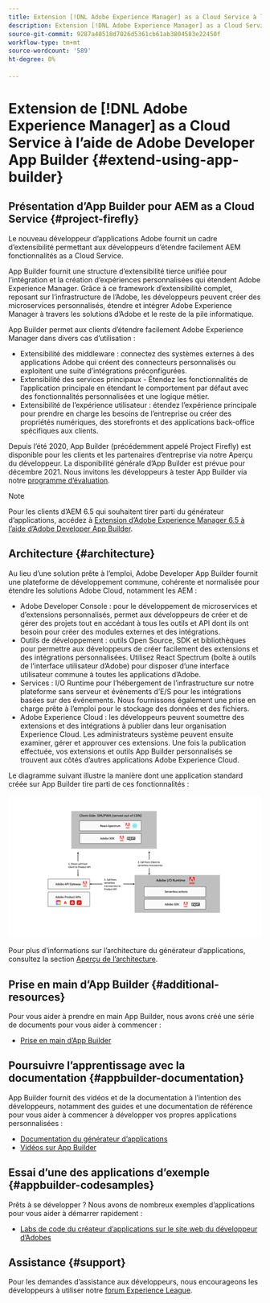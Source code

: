 ```yaml
---
title: Extension [!DNL Adobe Experience Manager] as a Cloud Service à l’aide d’Adobe Developer App Builder.
description: Extension [!DNL Adobe Experience Manager] as a Cloud Service à l’aide d’Adobe Developer App Builder.
source-git-commit: 9287a40518d7026d5361cb61ab3804583e22450f
workflow-type: tm+mt
source-wordcount: '589'
ht-degree: 0%

---
```



# Extension de [!DNL Adobe Experience Manager] as a Cloud Service à l’aide de Adobe Developer App Builder {#extend-using-app-builder}

## Présentation d’App Builder pour AEM as a Cloud Service {#project-firefly}

Le nouveau développeur d’applications Adobe fournit un cadre d’extensibilité permettant aux développeurs d’étendre facilement AEM fonctionnalités as a Cloud Service.

App Builder fournit une structure d’extensibilité tierce unifiée pour l’intégration et la création d’expériences personnalisées qui étendent Adobe Experience Manager. Grâce à ce framework d’extensibilité complet, reposant sur l’infrastructure de l’Adobe, les développeurs peuvent créer des microservices personnalisés, étendre et intégrer Adobe Experience Manager à travers les solutions d’Adobe et le reste de la pile informatique.

App Builder permet aux clients d’étendre facilement Adobe Experience Manager dans divers cas d’utilisation :

* Extensibilité des middleware : connectez des systèmes externes à des applications Adobe qui créent des connecteurs personnalisés ou exploitent une suite d’intégrations préconfigurées.
* Extensibilité des services principaux - Étendez les fonctionnalités de l’application principale en étendant le comportement par défaut avec des fonctionnalités personnalisées et une logique métier.
* Extensibilité de l’expérience utilisateur : étendez l’expérience principale pour prendre en charge les besoins de l’entreprise ou créer des propriétés numériques, des storefronts et des applications back-office spécifiques aux clients.

Depuis l’été 2020, App Builder (précédemment appelé Project Firefly) est disponible pour les clients et les partenaires d’entreprise via notre Aperçu du développeur. La disponibilité générale d’App Builder est prévue pour décembre 2021. Nous invitons les développeurs à tester App Builder via notre [programme d’évaluation](http://adobe.ly/appbuilder-trial).

>[!NOTE]
>
> Pour les clients d’AEM 6.5 qui souhaitent tirer parti du générateur d’applications, accédez à [Extension d’Adobe Experience Manager 6.5 à l’aide d’Adobe Developer App Builder](https://experienceleague.adobe.com/docs/experience-manager-65/developing/extending-aem/app-builder.html).

## Architecture {#architecture}

Au lieu d’une solution prête à l’emploi, Adobe Developer App Builder fournit une plateforme de développement commune, cohérente et normalisée pour étendre les solutions Adobe Cloud, notamment les AEM :

* Adobe Developer Console : pour le développement de microservices et d’extensions personnalisés, permet aux développeurs de créer et de gérer des projets tout en accédant à tous les outils et API dont ils ont besoin pour créer des modules externes et des intégrations.
* Outils de développement : outils Open Source, SDK et bibliothèques pour permettre aux développeurs de créer facilement des extensions et des intégrations personnalisées. Utilisez React Spectrum (boîte à outils de l’interface utilisateur d’Adobe) pour disposer d’une interface utilisateur commune à toutes les applications d’Adobe.
* Services : I/O Runtime pour l’hébergement de l’infrastructure sur notre plateforme sans serveur et événements d’E/S pour les intégrations basées sur des événements. Nous fournissons également une prise en charge prête à l’emploi pour le stockage des données et des fichiers.
* Adobe Experience Cloud : les développeurs peuvent soumettre des extensions et des intégrations à publier dans leur organisation Experience Cloud. Les administrateurs système peuvent ensuite examiner, gérer et approuver ces extensions. Une fois la publication effectuée, vos extensions et outils App Builder personnalisés se trouvent aux côtés d’autres applications Adobe Experience Cloud.

Le diagramme suivant illustre la manière dont une application standard créée sur App Builder tire parti de ces fonctionnalités :

![Architecture](/help/implementing/developing/extending/assets/firefly-architecture.jpg)

Pour plus d’informations sur l’architecture du générateur d’applications, consultez la section [Aperçu de l’architecture](https://www.adobe.io/app-builder/docs/guides/).

## Prise en main d’App Builder {#additional-resources}

Pour vous aider à prendre en main App Builder, nous avons créé une série de documents pour vous aider à commencer :

* [Prise en main d’App Builder](https://www.adobe.io/app-builder/docs/getting_started/)

## Poursuivre l’apprentissage avec la documentation {#appbuilder-documentation}

App Builder fournit des vidéos et de la documentation à l’intention des développeurs, notamment des guides et une documentation de référence pour vous aider à commencer à développer vos propres applications personnalisées :

* [Documentation du générateur d’applications](https://www.adobe.io/app-builder/docs/overview/)
* [Vidéos sur App Builder](https://www.youtube.com/playlist?list=PLcVEYUqU7VRfDij-Jbjyw8S8EzW073F_o)

## Essai d’une des applications d’exemple {#appbuilder-codesamples}

Prêts à se développer ? Nous avons de nombreux exemples d’applications pour vous aider à démarrer rapidement :

* [Labs de code du créateur d’applications sur le site web du développeur d’Adobes](https://www.adobe.io/app-builder/docs/resources/)

## Assistance {#support}

Pour les demandes d’assistance aux développeurs, nous encourageons les développeurs à utiliser notre [forum Experience League](https://experienceleaguecommunities.adobe.com/t5/project-firefly/ct-p/project-firefly).
